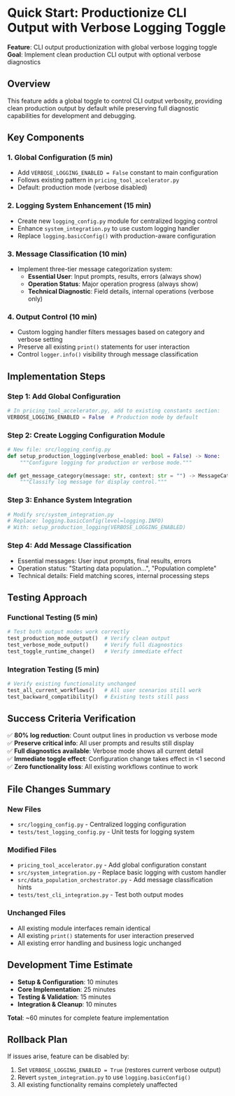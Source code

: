 # Quick Start: Productionize CLI Output with Verbose Logging Toggle

**Feature**: CLI output productionization with global verbose logging toggle  
**Goal**: Implement clean production CLI output with optional verbose diagnostics

## Overview

This feature adds a global toggle to control CLI output verbosity, providing clean production output by default while preserving full diagnostic capabilities for development and debugging.

## Key Components

### 1. Global Configuration (5 min)
- Add `VERBOSE_LOGGING_ENABLED = False` constant to main configuration
- Follows existing pattern in `pricing_tool_accelerator.py` 
- Default: production mode (verbose disabled)

### 2. Logging System Enhancement (15 min)
- Create new `logging_config.py` module for centralized logging control
- Enhance `system_integration.py` to use custom logging handler
- Replace `logging.basicConfig()` with production-aware configuration

### 3. Message Classification (10 min)
- Implement three-tier message categorization system:
  - **Essential User**: Input prompts, results, errors (always show)
  - **Operation Status**: Major operation progress (always show)  
  - **Technical Diagnostic**: Field details, internal operations (verbose only)

### 4. Output Control (10 min)
- Custom logging handler filters messages based on category and verbose setting
- Preserve all existing `print()` statements for user interaction
- Control `logger.info()` visibility through message classification

## Implementation Steps

### Step 1: Add Global Configuration
```python
# In pricing_tool_accelerator.py, add to existing constants section:
VERBOSE_LOGGING_ENABLED = False  # Production mode by default
```

### Step 2: Create Logging Configuration Module
```python
# New file: src/logging_config.py
def setup_production_logging(verbose_enabled: bool = False) -> None:
    """Configure logging for production or verbose mode."""
    
def get_message_category(message: str, context: str = "") -> MessageCategory:
    """Classify log message for display control."""
```

### Step 3: Enhance System Integration
```python
# Modify src/system_integration.py
# Replace: logging.basicConfig(level=logging.INFO)
# With: setup_production_logging(VERBOSE_LOGGING_ENABLED)
```

### Step 4: Add Message Classification
- Essential messages: User input prompts, final results, errors
- Operation status: "Starting data population...", "Population complete"
- Technical details: Field matching scores, internal processing steps

## Testing Approach

### Functional Testing (5 min)
```python
# Test both output modes work correctly
test_production_mode_output()  # Verify clean output
test_verbose_mode_output()     # Verify full diagnostics
test_toggle_runtime_change()   # Verify immediate effect
```

### Integration Testing (5 min) 
```python
# Verify existing functionality unchanged
test_all_current_workflows()   # All user scenarios still work
test_backward_compatibility()  # Existing tests still pass
```

## Success Criteria Verification

✅ **80% log reduction**: Count output lines in production vs verbose mode  
✅ **Preserve critical info**: All user prompts and results still display  
✅ **Full diagnostics available**: Verbose mode shows all current detail  
✅ **Immediate toggle effect**: Configuration change takes effect in <1 second  
✅ **Zero functionality loss**: All existing workflows continue to work  

## File Changes Summary

### New Files
- `src/logging_config.py` - Centralized logging configuration
- `tests/test_logging_config.py` - Unit tests for logging system

### Modified Files  
- `pricing_tool_accelerator.py` - Add global configuration constant
- `src/system_integration.py` - Replace basic logging with custom handler
- `src/data_population_orchestrator.py` - Add message classification hints
- `tests/test_cli_integration.py` - Test both output modes

### Unchanged Files
- All existing module interfaces remain identical
- All existing `print()` statements for user interaction preserved
- All existing error handling and business logic unchanged

## Development Time Estimate

- **Setup & Configuration**: 10 minutes
- **Core Implementation**: 25 minutes  
- **Testing & Validation**: 15 minutes
- **Integration & Cleanup**: 10 minutes

**Total**: ~60 minutes for complete feature implementation

## Rollback Plan

If issues arise, feature can be disabled by:
1. Set `VERBOSE_LOGGING_ENABLED = True` (restores current verbose output)
2. Revert `system_integration.py` to use `logging.basicConfig()` 
3. All existing functionality remains completely unaffected